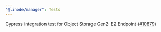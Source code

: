 ```yaml
---
"@linode/manager": Tests
---
```


Cypress integration test for Object Storage Gen2: E2 Endpoint ([#10879](https://github.com/linode/manager/pull/10879))
